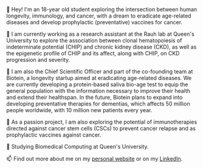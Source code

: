 👋 Hey! I'm an 18-year old student exploring the intersection between human longevity, immunology, and cancer, with a dream to eradicate age-related diseases and develop prophylactic (preventative) vaccines for cancer.

🔬 I am currently working as a research assistant at the Rauh lab at Queen's University to explore the association between clonal hematopoiesis of indeterminate potential (CHIP) and chronic kidney disease (CKD), as well as the epigenetic profile of CHIP and its affect, along with CHIP, on CKD progression and severity.

🎂 I am also the Chief Scientific Officer and part of the co-founding team at Biotein, a longevity startup aimed at eradicating age-related diseases. We are currently developing a protein-based saliva bio-age test to equip the general population with the information necessary to improve their health and extend their healthspan. In the future, Biotein plans to expand into developing preventative therapies for dementias, which affects 50 million people worldwide, with 10 million new patients every year.

💉 As a passion project, I am also exploring the potential of immunotherapies directed against cancer stem cells (CSCs) to prevent cancer relapse and as prophylactic vaccines against cancer.

🏫 Studying Biomedical Computing at Queen's University.

📫 Find out more about me on my [personal website](https://akshajdarbar.com/) or on my [LinkedIn](https://linkedin.com/in/akshaj-darbar).

<!---
AkshajD/AkshajD is a ✨ special ✨ repository because its `README.md` (this file) appears on your GitHub profile.
You can click the Preview link to take a look at your changes.
--->
